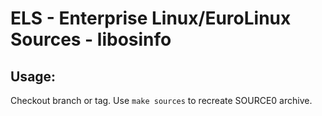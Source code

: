 # ELS - Enterprise Linux/EuroLinux Sources - libosinfo
 
## Usage:
  Checkout branch or tag. Use `make sources` to recreate  SOURCE0 archive.
